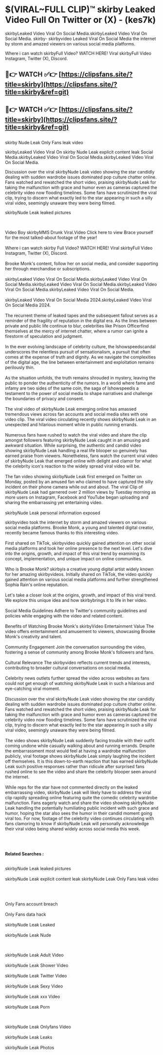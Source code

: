 #  $(VIRAL~FULL CLIP)™ skirby Leaked Video Full On Twitter or (X)  - (kes7k)

skirbyLeaked Video Viral On Social Media.skirbyLeaked Video Viral On Social Media.
skirby- skirbyvideo Leaked Viral On Social Media the internet by storm and amazed viewers on various social media platforms.

Where i can watch skirbyFull Video? WATCH HERE! Viral skirbyFull Video Instagram, Twitter (X), Discord.

## 🔴👉 WATCH ✅👉 [https://clipsfans.site/?title=skirby](https://clipsfans.site/?title=skirby&ref=git)


## 🔴👉 WATCH ✅👉 [https://clipsfans.site/?title=skirby](https://clipsfans.site/?title=skirby&ref=git)
##


skirby Nude Leak Only Fans leak video 


skirbyLeaked Video Viral On  skirby Nude Leak explicit content leak Social Media.skirbyLeaked Video Viral On Social Media.skirbyLeaked Video Viral On Social Media.



Discussion over the viral skirbyNude Leak video showing the star candidly dealing with sudden wardrobe issues dominated pop culture chatter online. Fans watched and rewatched the short video, praising skirbyNude Leak for taking the malfunction with grace and humor even as cameras captured the celebrity video now flooding timelines. Some fans have scrutinized the viral clip, trying to discern what exactly led to the star appearing in such a silly viral video, seemingly unaware they were being filmed.


skirbyNude Leak leaked pictures


  <br>

  <br>
Video Boy skirbyMMS Drunk Viral.Video Click here to view Brace yourself for the most talked-about footage of the year!
<br><br>
Where i can watch skirby Full Video? WATCH HERE! Viral skirbyFull Video Instagram, Twitter (X), Discord.
<br><br>
Brooke Monk's content, follow her on social media, and consider supporting her through merchandise or subscriptions.
<br><br>
skirbyLeaked Video Viral On Social Media.skirbyLeaked Video Viral On Social Media.skirbyLeaked Video Viral On Social Media.skirbyLeaked Video Viral On Social Media.skirbyLeaked Video Viral On Social Media.
<br><br>
skirbyLeaked Video Viral On Social Media 2024.skirbyLeaked Video Viral On Social Media 2024.
<br><br>
The recurrent theme of leaked tapes and the subsequent fallout serves as a reminder of the fragility of reputation in the digital era. As the lines between private and public life continue to blur, celebrities like Prison Officerfind themselves at the mercy of internet chatter, where a rumor can ignite a firestorm of speculation and judgment.
<br><br>
In the ever evolving landscape of celebrity culture, the Ishowspeedscandal underscores the relentless pursuit of sensationalism, a pursuit that often comes at the expense of truth and dignity. As we navigate the complexities of the digital age, the line between entertainment and exploitation remains perilously thin.
<br><br>
As the situation unfolds, the truth remains shrouded in mystery, leaving the public to ponder the authenticity of the rumors. In a world where fame and infamy are two sides of the same coin, the saga of Ishowspeedis a testament to the power of social media to shape narratives and challenge the boundaries of privacy and consent.
<br><br>
The viral video of skirbyNude Leak emerging online has amassed tremendous views across fan accounts and social media sites with one video clip. The viral video circulating recently shows skirbyNude Leak in an unexpected and hilarious moment while in public running errands.
<br><br>
Numerous fans have rushed to watch the viral video and share the clip amongst followers featuring skirbyNude Leak caught in an amusing and awkward situation. While surprising, the authentic and candid video showing skirbyNude Leak handling a real life blooper so genuinely has earned praise from viewers. Nonetheless, fans watch the current viral video of skirbyNude Leak that emerged online with delight and clamor for what the celebrity icon's reaction to the widely spread viral video will be.
<br><br>
The fan video showing skirbyNude Leak first emerged on Twitter on Monday, posted by an amused fan who claimed to have captured the silly incident on their phone camera while out and about. The viral Clip of skirbyNude Leak had garnered over 2 million views by Tuesday morning as more users on Instagram, Facebook and YouTube began uploading and sharing the embarrassing yet entertaining video.
<br><br>
skirbyNude Leak personal information exposed

skirbyvideo took the internet by storm and amazed viewers on various social media platforms. Brooke Monk, a young and talented digital creator, recently became famous thanks to this interesting video.
<br><br>
First shared on TikTok, skirbyvideo quickly gained attention on other social media platforms and took her online presence to the next level. Let's dive into the origins, growth, and impact of this viral trend by examining its concept, implementation, and unique impact on online communities.
<br><br>
Who is Brooke Monk? skirbyis a creative young digital artist widely known for her amazing skirbyvideos. Initially shared on TikTok, the video quickly gained attention on various social media platforms and further strengthened Sophia Rain's online reputation.
<br><br>
Let's take a closer look at the origins, growth, and impact of this viral trend. We explore this unique idea and how skirbybrings it to life in her video.
<br><br>
Social Media Guidelines Adhere to Twitter's community guidelines and policies while engaging with the video and related content.
<br><br>
Benefits of Watching Brooke Monk's skirbyVideo Entertainment Value The video offers entertainment and amusement to viewers, showcasing Brooke Monk's creativity and talent.
<br><br>
Community Engagement Join the conversation surrounding the video, fostering a sense of community among Brooke Monk's followers and fans.
<br><br>
Cultural Relevance The skirbyvideo reflects current trends and interests, contributing to broader cultural conversations on social media.
<br><br>
Celebrity news outlets further spread the video across websites as fans could not get enough of watching skirbyNude Leak in such a hilarious and eye-catching viral moment.
<br><br>
Discussion over the viral skirbyNude Leak video showing the star candidly dealing with sudden wardrobe issues dominated pop culture chatter online. Fans watched and rewatched the short video, praising skirbyNude Leak for taking the malfunction with grace and humor even as cameras captured the celebrity video now flooding timelines. Some fans have scrutinized the viral clip, trying to discern what exactly led to the star appearing in such a silly viral video, seemingly unaware they were being filmed.
<br><br>
The video shows skirbyNude Leak suddenly facing trouble with their outfit coming undone while casually walking about and running errands. Despite the embarrassment most would feel at having a wardrobe malfunction publicly, viral footage shows skirbyNude Leak simply laughing the incident off themselves. It is this down-to-earth reaction that has earned skirbyNude Leak such positive responses rather than ridicule after surprised fans rushed online to see the video and share the celebrity blooper seen around the internet.
<br><br>
While reps for the star have not commented directly on the leaked embarrassing video, skirbyNude Leak will likely have to address the viral clip rapidly spreading online featuring quite the comedic celebrity wardrobe malfunction. Fans eagerly watch and share the video showing skirbyNude Leak handling the potentially humiliating public incident with such grace and humor, hoping the star also sees the humor in their candid moment going viral too. For now, footage of the celebrity video continues circulating with fans clamoring to know if skirbyNude Leak will personally acknowledge their viral video being shared widely across social media this week.
<br><br>

<br><br>
<strong>Related Searches :</strong>
<br><br>

skirbyNude Leak leaked pictures
<br><br>
skirbyNude Leak explicit content leak
skirbyNude Leak Only Fans leak video
<br><br>

<br><br>
Only Fans account breach
<br><br>
Only Fans data hack
<br><br>
skirbyNude Leak Leaked
<br><br>
skirbyNude Leak Nude

<br><br>
skirbyNude Leak Adult Video
<br><br>
skirbyNude Leak Shower Video
<br><br>
skirbyNude Leak Twitter Video
<br><br>
skirbyNude Leak Sexy Video
<br><br>
skirbyNude Leak xxx Video
<br><br>
skirbyNude Leak Porn

<br><br>
skirbyNude Leak Onlyfans Video
<br><br>
skirbyNude Leak Leaks
<br><br>
skirbyNude Leak Photos